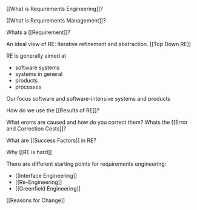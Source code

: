 
[[What is Requirements Engineering]]?

[[What is Requirements Management]]?

Whats a [[Requirement]]?

An ideal view of RE: Iterative refinement and abstraction. [[Top Down RE]]

RE is generally aimed at 
- software systems
- systems in general
- products
- processes

Our focus software and software-intensive systems and products

How do we use the [[Results of RE]]?

What erorrs are caused and how do you correct them? Whats the [[Error and Correction Costs]]?

What are [[Success Factors]] in RE?

Why [[RE is hard]]

There are different starting points for requirements engineering:
- [[Interface Engineering]]
- [[Re-Engineering]]
- [[Greenfield Engineering]]

[[Reasons for Change]]
